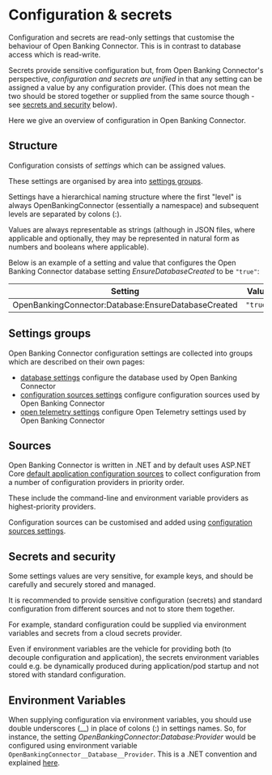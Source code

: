 # Configuration & secrets

Configuration and secrets are read-only settings that customise the behaviour of Open Banking Connector. This is in
contrast to database access which is read-write.

Secrets provide sensitive configuration but, from Open Banking Connector's perspective, *configuration and secrets are
unified* in that any setting can be assigned a value by any configuration provider. (This does not mean the two should
be stored together or supplied from the same source though - see [secrets and security](#secrets-and-security) below).

Here we give an overview of configuration in Open Banking Connector.

## Structure

Configuration consists of *settings* which can be assigned values.

These settings are organised by area into [settings groups](#settings-groups).

Settings have a hierarchical naming structure where the first "level" is always OpenBankingConnector (essentially a
namespace) and subsequent levels are separated by colons (:).

Values are always representable as strings (although in JSON files, where applicable and optionally, they may be
represented in natural form as numbers and booleans where applicable).

Below is an example of a setting and value that configures the Open Banking Connector database setting
*EnsureDatabaseCreated* to be
`"true"`:

| Setting                                             | Value    |
|-----------------------------------------------------|----------|
| OpenBankingConnector:Database:EnsureDatabaseCreated | `"true"` |

## Settings groups

Open Banking Connector configuration settings are collected into groups which are described on their own pages:

- [database settings](./database-settings.md) configure the database used by Open Banking Connector
- [configuration sources settings](./configuration-sources-settings.md) configure configuration sources used by Open
  Banking Connector
- [open telemetry settings](./open-telemetry-settings.md) configure Open Telemetry settings used by Open Banking
  Connector

## Sources

Open Banking Connector is written in .NET and by default uses ASP.NET
Core [default application configuration sources](https://learn.microsoft.com/en-us/aspnet/core/fundamentals/configuration/?view=aspnetcore-6.0#default-application-configuration-sources)
to collect configuration from a number of configuration providers in priority order.

These include the command-line and environment variable providers as highest-priority providers.

Configuration sources can be customised and added
using [configuration sources settings](./configuration-sources-settings.md).

## Secrets and security

Some settings values are very sensitive, for example keys, and should be carefully and securely stored and managed.

It is recommended to provide sensitive configuration (secrets) and standard configuration from different sources and not
to store them together.

For example, standard configuration could be supplied via environment variables and secrets from a cloud secrets
provider.

Even if environment variables are the vehicle for providing both (to decouple configuration and application), the
secrets environment variables could e.g. be dynamically produced during application/pod startup and not stored with
standard configuration.

## Environment Variables

When supplying configuration via environment variables, you should use double underscores (__) in place of colons (:) in
settings names. So, for instance, the setting *OpenBankingConnector:Database:Provider* would be configured using
environment variable `OpenBankingConnector__Database__Provider`. This is a .NET convention and
explained [here](https://docs.microsoft.com/en-us/aspnet/core/fundamentals/configuration/?view=aspnetcore-6.0#environment-variables).

